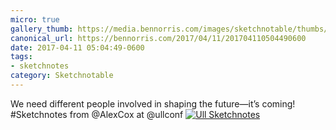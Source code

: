 ```yaml
---
micro: true
gallery_thumb: https://media.bennorris.com/images/sketchnotable/thumbs/ull-2017-sketchnotes-13.jpg
canonical_url: https://bennorris.com/2017/04/11/201704110504490600
date: 2017-04-11 05:04:49-0600
tags:
- sketchnotes
category: Sketchnotable
---
```


We need different people involved in shaping the future—it’s coming! #Sketchnotes from @AlexCox at @ullconf [![Ull Sketchnotes](https://media.bennorris.com/images/sketchnotable/ull-2017/ull-2017-sketchnotes-13.jpg)](https://media.bennorris.com/images/sketchnotable/ull-2017/ull-2017-sketchnotes-13.jpg)